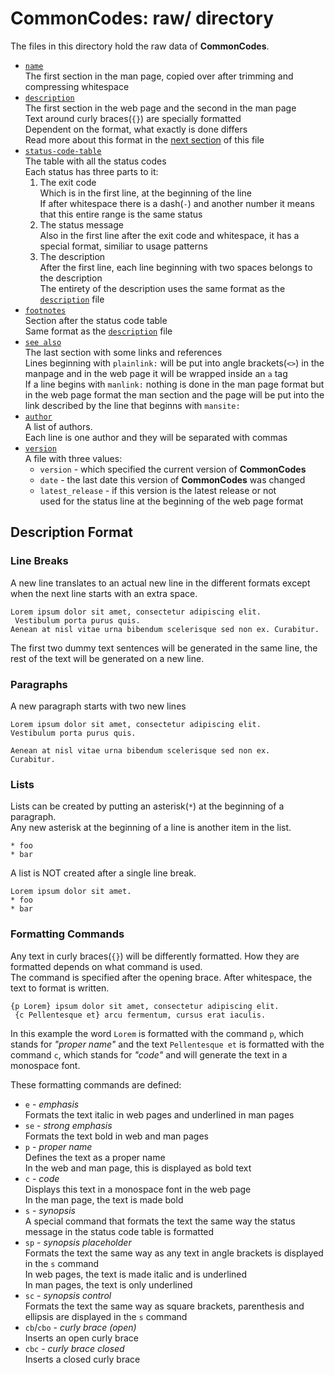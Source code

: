 # CommonCodes: raw/ directory #

The files in this directory hold the raw data of **CommonCodes**.

* [`name`](./name)  
  The first section in the man page, copied over after trimming and compressing
   whitespace
* [`description`](./description)  
  The first section in the web page and the second in the man page  
  Text around curly braces(`{}`) are specially formatted  
  Dependent on the format, what exactly is done differs  
  Read more about this format in the [next section](#description-format) of this
   file
* [`status-code-table`](./status-code-table)  
  The table with all the status codes  
  Each status has three parts to it:
  1. The exit code  
     Which is in the first line, at the beginning of the line  
     If after whitespace there is a dash(`-`) and another number it means that
      this entire range is the same status
  2. The status message  
     Also in the first line after the exit code and whitespace, it has a special
      format, similiar to usage patterns
  3. The description  
     After the first line, each line beginning with two spaces belongs to the
      description  
     The entirety of the description uses the same format as the
      [`description`](./description) file
* [`footnotes`](./footnotes)  
  Section after the status code table  
  Same format as the [`description`](./description) file
* [`see also`](./see-also)  
  The last section with some links and references  
  Lines beginning with `plainlink:` will be put into angle brackets(`<>`) in the
   manpage and in the web page it will be wrapped inside an `a` tag  
  If a line begins with `manlink:` nothing is done in the man page format but in
   the web page format the man section and the page will be put into the link
   described by the line that beginns with `mansite:`
* [`author`](./author)  
  A list of authors.  
  Each line is one author and they will be separated with commas
* [`version`](./version)  
  A file with three values:
  * `version` - which specified the current version of **CommonCodes**
  * `date` - the last date this version of **CommonCodes** was changed
  * `latest_release` - if this version is the latest release or not  
    used for the status line at the beginning of the web page format

## Description Format ##

### Line Breaks ###

A new line translates to an actual new line in the different formats except
 when the next line starts with an extra space.

	Lorem ipsum dolor sit amet, consectetur adipiscing elit.
	 Vestibulum porta purus quis.
	Aenean at nisl vitae urna bibendum scelerisque sed non ex. Curabitur. 

The first two dummy text sentences will be generated in the same line, the rest
 of the text will be generated on a new line.

### Paragraphs ###

A new paragraph starts with two new lines

	Lorem ipsum dolor sit amet, consectetur adipiscing elit.
	Vestibulum porta purus quis.
	
	Aenean at nisl vitae urna bibendum scelerisque sed non ex.
	Curabitur. 

### Lists ###

Lists can be created by putting an asterisk(`*`) at the beginning of a paragraph.  
Any new asterisk at the beginning of a line is another item in the list.

	* foo
	* bar

A list is NOT created after a single line break.

	Lorem ipsum dolor sit amet.
	* foo
	* bar

### Formatting Commands ###

Any text in curly braces(`{}`) will be differently formatted. How they are
 formatted depends on what command is used.  
The command is specified after the opening brace. After whitespace, the text to
 format is written.

	{p Lorem} ipsum dolor sit amet, consectetur adipiscing elit.
	 {c Pellentesque et} arcu fermentum, cursus erat iaculis. 

In this example the word `Lorem` is formatted with the command `p`, which stands
 for _"proper name"_ and the text `Pellentesque et` is formatted with the
 command `c`, which stands for _"code"_ and will generate the text in a
 monospace font.

These formatting commands are defined:

* `e` - _emphasis_  
  Formats the text italic in web pages and underlined in man pages
* `se` - _strong emphasis_  
  Formats the text bold in web and man pages
* `p` - _proper name_  
  Defines the text as a proper name  
  In the web and man page, this is displayed as bold text
* `c` - _code_  
  Displays this text in a monospace font in the web page  
  In the man page, the text is made bold
* `s` - _synopsis_  
  A special command that formats the text the same way the status message in the
   status code table is formatted
* `sp` - _synopsis placeholder_  
  Formats the text the same way as any text in angle brackets is displayed in
   the `s` command  
  In web pages, the text is made italic and is underlined  
  In man pages, the text is only underlined
* `sc` - _synopsis control_  
  Formats the text the same way as square brackets, parenthesis and ellipsis are
   displayed in the `s` command  
* `cb`/`cbo` - _curly brace (open)_  
  Inserts an open curly brace
* `cbc` - _curly brace closed_  
  Inserts a closed curly brace
